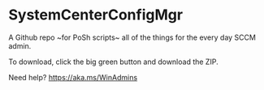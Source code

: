 # SystemCenterConfigMgr


A Github repo ~for PoSh scripts~ all of the things for the every day SCCM admin.

To download, click the big green button and download the ZIP.

Need help? https://aka.ms/WinAdmins
